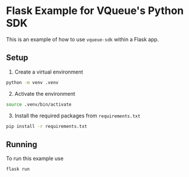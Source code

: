 # Flask Example for VQueue's Python SDK

This is an example of how to use `vqueue-sdk` within a Flask app.

## Setup

1. Create a virtual environment

```sh
python -m venv .venv
```

2. Activate the environment

```sh
source .venv/bin/activate
```

3. Install the required packages from `requirements.txt`

```sh
pip install -r requirements.txt
```

## Running

To run this example use

```sh
flask run
```
